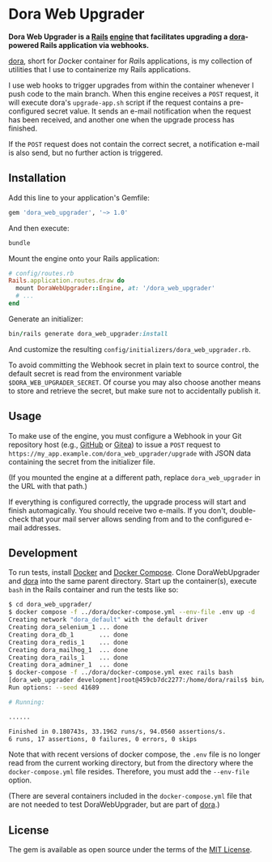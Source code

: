 # Dora Web Upgrader

**Dora Web Upgrader is a [Rails] [engine] that facilitates upgrading a
[dora]-powered Rails application via webhooks.**

[dora], short for *Do*cker container for *Ra*ils applications, is my
collection of utilities that I use to containerize my Rails applications.

I use web hooks to trigger upgrades from within the container whenever I push
code to the main branch. When this engine receives a `POST` request, it will
execute dora's `upgrade-app.sh` script if the request contains a pre-configured
secret value. It sends an e-mail notification when the request has been received,
and another one when the upgrade process has finished.

If the `POST` request does not contain the correct secret, a notification
e-mail is also send, but no further action is triggered.

## Installation

Add this line to your application's Gemfile:

```ruby
gem 'dora_web_upgrader', '~> 1.0'
```

And then execute:

```bash
bundle
```

Mount the engine onto your Rails application:

```ruby
# config/routes.rb
Rails.application.routes.draw do
  mount DoraWebUpgrader::Engine, at: '/dora_web_upgrader'
  # ...
end
```

Generate an initializer:

```ruby
bin/rails generate dora_web_upgrader:install
```

And customize the resulting `config/initializers/dora_web_upgrader.rb`.

To avoid committing the Webhook secret in plain text to source control, the
default secret is read from the environment variable `$DORA_WEB_UPGRADER_SECRET`.
Of course you may also choose another means to store and retrieve the secret,
but make sure not to accidentally publish it.

## Usage

To make use of the engine, you must configure a Webhook in your Git repository
host (e.g., [GitHub] or [Gitea]) to issue a `POST` request to
`https://my_app.example.com/dora_web_upgrader/upgrade` with JSON data containing
the secret from the initializer file.

(If you mounted the engine at a different path, replace `dora_web_upgrader` in
the URL with that path.)

If everything is configured correctly, the upgrade process will start and finish
automagically. You should receive two e-mails. If you don't, double-check that
your mail server allows sending from and to the configured e-mail addresses.

## Development

To run tests, install [Docker] and [Docker Compose]. Clone DoraWebUpgrader and
[dora] into the same parent directory. Start up the container(s), execute `bash`
in the Rails container and run the tests like so:

```bash
$ cd dora_web_upgrader/
$ docker compose -f ../dora/docker-compose.yml --env-file .env up -d
Creating network "dora_default" with the default driver
Creating dora_selenium_1 ... done
Creating dora_db_1       ... done
Creating dora_redis_1    ... done
Creating dora_mailhog_1  ... done
Creating dora_rails_1    ... done
Creating dora_adminer_1  ... done
$ docker-compose -f ../dora/docker-compose.yml exec rails bash
[dora_web_upgrader development]root@459cb7dc2277:/home/dora/rails$ bin/rails test
Run options: --seed 41689

# Running:

......

Finished in 0.180743s, 33.1962 runs/s, 94.0560 assertions/s.
6 runs, 17 assertions, 0 failures, 0 errors, 0 skips
```

Note that with recent versions of docker compose, the `.env` file is no longer
read from the current working directory, but from the directory where the
`docker-compose.yml` file resides. Therefore, you must add the `--env-file`
option.

(There are several containers included in the `docker-compose.yml` file that
are not needed to test DoraWebUpgrader, but are part of [dora].)

## License

The gem is available as open source under the terms of the [MIT License](https://opensource.org/licenses/MIT).

[docker]: https://docs.docker.com/engine/install/ubuntu/
[docker compose]: https://docs.docker.com/compose/install/
[dora]: https://github.com/bovender/dora
[engine]: https://guides.rubyonrails.org/engines.html
[gitea]: https://gitea.io
[github]: https://github.com
[Rails]: https://rubyonrails.org
